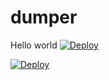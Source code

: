 # dumper
Hello world
[![Deploy](https://www.herokucdn.com/deploy/button.svg)](https://heroku.com/deploy?template=https://github.com/lloyd4565/lolino)

[![Deploy](https://www.herokucdn.com/deploy/button.svg)](https://heroku.com/deploy?template=https://github.com/lloyd4565/wabot-economy)
